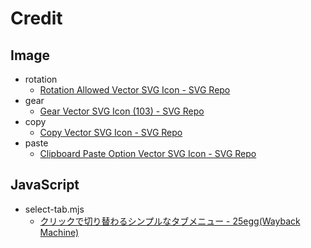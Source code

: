 # Credit

## Image

- rotation
	- [Rotation Allowed Vector SVG Icon - SVG Repo](https://www.svgrepo.com/svg/451856/rotation-allowed "Rotation Allowed Vector SVG Icon - SVG Repo")
- gear
	- [Gear Vector SVG Icon (103) - SVG Repo](https://www.svgrepo.com/svg/479390/gear "Gear Vector SVG Icon (103) - SVG Repo")
- copy
	- [Copy Vector SVG Icon - SVG Repo](https://www.svgrepo.com/svg/3110/copy "Copy Vector SVG Icon - SVG Repo")
- paste
	- [Clipboard Paste Option Vector SVG Icon - SVG Repo](https://www.svgrepo.com/svg/47319/clipboard-paste-option "Clipboard Paste Option Vector SVG Icon - SVG Repo")

## JavaScript

- select-tab.mjs
	- [クリックで切り替わるシンプルなタブメニュー - 25egg(Wayback Machine)](http://web.archive.org/web/20220812231056/https://blog.25egg.com/?p=203 "クリックで切り替わるシンプルなタブメニュー - 25egg")